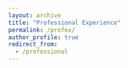 ```yaml
---
layout: archive
title: "Professional Experience"
permalink: /profex/
author_profile: true
redirect_from:
  - /professional
---
```


